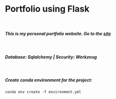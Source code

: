 # Portfolio using Flask

<br>

##### This is my personal portfolio website. Go to the [site](https://evenbom.se/)
<br>

##### Database: Sqlalchemy | Security: Werkzeug
<br>

##### Create conda environment for the project:
```conda env create -f environment.yml```

